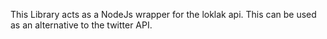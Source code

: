 This Library acts as a NodeJs wrapper for the loklak api.
This can be used as an alternative to the twitter API.